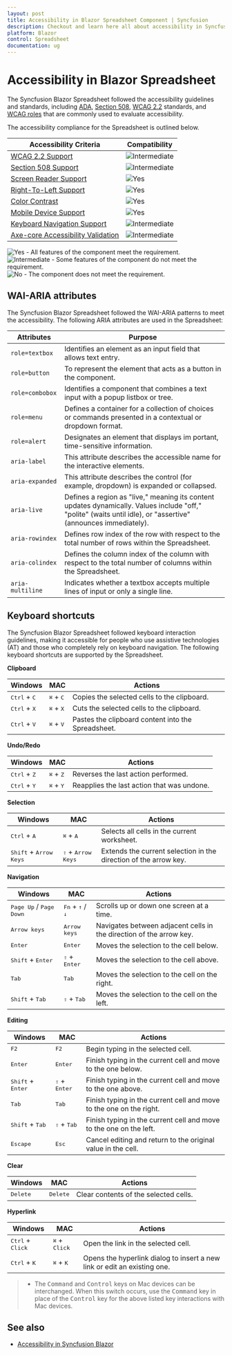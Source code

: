 ```yaml
---
layout: post
title: Accessibility in Blazor Spreadsheet Component | Syncfusion
description: Checkout and learn here all about accessibility in Syncfusion Blazor Spreadsheet component and much more.
platform: Blazor
control: Spreadsheet
documentation: ug
---
```


# Accessibility in Blazor Spreadsheet

The Syncfusion Blazor Spreadsheet followed the accessibility guidelines and standards, including [ADA](https://www.ada.gov/), [Section 508](https://www.section508.gov/), [WCAG 2.2](https://www.w3.org/TR/WCAG22/) standards, and [WCAG roles](https://www.w3.org/TR/wai-aria/#roles) that are commonly used to evaluate accessibility.

The accessibility compliance for the Spreadsheet is outlined below.

| Accessibility Criteria | Compatibility |
| -- | -- |
| [WCAG 2.2 Support](../common/accessibility#accessibility-standards) | <img src="https://cdn.syncfusion.com/content/images/documentation/partial.png" alt="Intermediate"> |
| [Section 508 Support](../common/accessibility#accessibility-standards) | <img src="https://cdn.syncfusion.com/content/images/documentation/partial.png" alt="Intermediate"> |
| [Screen Reader Support](../common/accessibility#screen-reader-support) | <img src="https://cdn.syncfusion.com/content/images/landing-page/yes.png" alt="Yes">  |
| [Right-To-Left Support](../common/accessibility#right-to-left-support) | <img src="https://cdn.syncfusion.com/content/images/landing-page/yes.png" alt="Yes"> |
| [Color Contrast](../common/accessibility#color-contrast) | <img src="https://cdn.syncfusion.com/content/images/landing-page/yes.png" alt="Yes"> |
| [Mobile Device Support](../common/accessibility#mobile-device-support) | <img src="https://cdn.syncfusion.com/content/images/landing-page/yes.png" alt="Yes"> |
| [Keyboard Navigation Support](../common/accessibility#keyboard-navigation-support) |<img src="https://cdn.syncfusion.com/content/images/documentation/partial.png" alt="Intermediate"> |
| [Axe-core Accessibility Validation](../common/accessibility#ensuring-accessibility) | <img src="https://cdn.syncfusion.com/content/images/documentation/partial.png" alt="Intermediate"> |

<style>
    .post .post-content img {
        display: inline-block;
        margin: 0.5em 0;
    }
</style>
<div><img src="https://cdn.syncfusion.com/content/images/documentation/full.png" alt="Yes"> - All features of the component meet the requirement.</div>

<div><img src="https://cdn.syncfusion.com/content/images/documentation/partial.png" alt="Intermediate"> - Some features of the component do not meet the requirement.</div>

<div><img src="https://cdn.syncfusion.com/content/images/documentation/not-supported.png" alt="No"> - The component does not meet the requirement.</div>

## WAI-ARIA attributes
The Syncfusion Blazor Spreadsheet followed the WAI-ARIA patterns to meet the accessibility. The following ARIA attributes are used in the Spreadsheet:

| Attributes | Purpose |
|---------------|-------------|
| `role=textbox` | Identifies an element as an input field that allows text entry.|
| `role=button` | To represent the element that acts as a button in the component. |
| `role=combobox` | Identifies a component that combines a text input with a popup listbox or tree. |
| `role=menu` | Defines a container for a collection of choices or commands presented in a contextual or dropdown format. |
| `role=alert` | Designates an element that displays im  portant, time-sensitive information. |
| `aria-label`| This attribute describes the accessible name for the interactive elements. |
| `aria-expanded` | This attribute describes the control (for example, dropdown) is expanded or collapsed. |
| `aria-live` | Defines a region as "live," meaning its content updates dynamically. Values include "off," "polite" (waits until idle), or "assertive" (announces immediately). |
| `aria-rowindex` | Defines row index of the row with respect to the total number of rows within the Spreadsheet. |
| `aria-colindex` | Defines the column index of the column with respect to the total number of columns within the Spreadsheet. |
| `aria-multiline` | Indicates whether a textbox accepts multiple lines of input or only a single line. |


## Keyboard shortcuts

The Syncfusion Blazor Spreadsheet followed keyboard interaction guidelines, making it accessible for people who use assistive technologies (AT) and those who completely rely on keyboard navigation. The following keyboard shortcuts are supported by the Spreadsheet.

<b>Clipboard</b>

| Windows | MAC | Actions |
|-----|----- | -----|
| <kbd>Ctrl</kbd> + <kbd>C</kbd> | <kbd>⌘</kbd> + <kbd>C</kbd> | Copies the selected cells to the clipboard.|
| <kbd>Ctrl</kbd> + <kbd>X</kbd> | <kbd>⌘</kbd> + <kbd>X</kbd> | Cuts the selected cells to the clipboard.|
| <kbd>Ctrl</kbd> + <kbd>V</kbd> | <kbd>⌘</kbd> + <kbd>V</kbd> | Pastes the clipboard content into the Spreadsheet.|

<b>Undo/Redo</b>

| Windows | MAC | Actions |
|-----|----- | -----|
| <kbd>Ctrl</kbd> + <kbd>Z</kbd> | <kbd>⌘</kbd> + <kbd>Z</kbd> | Reverses the last action performed.|
| <kbd>Ctrl</kbd> + <kbd>Y</kbd> | <kbd>⌘</kbd> + <kbd>Y</kbd> | Reapplies the last action that was undone.|

<b>Selection</b>

| Windows | MAC | Actions |
|-----|----- | -----|
| <kbd>Ctrl</kbd> + <kbd>A</kbd> | <kbd>⌘</kbd> + <kbd>A</kbd> | Selects all cells in the current worksheet.|
| <kbd>Shift</kbd> + <kbd>Arrow Keys</kbd> | <kbd>⇧</kbd> + <kbd>Arrow Keys</kbd> | Extends the current selection in the direction of the arrow key.|

<b>Navigation</b>

| Windows | MAC | Actions |
|-----|----- | -----|
| <kbd>Page Up</kbd> / <kbd>Page Down</kbd> | <kbd>Fn</kbd> + <kbd>↑</kbd> / <kbd>↓</kbd> |Scrolls up or down one screen at a time.|
| <kbd>Arrow keys</kbd> | <kbd>Arrow keys</kbd> | Navigates between adjacent cells in the direction of the arrow key.|
| <kbd>Enter</kbd> | <kbd>Enter</kbd> | Moves the selection to the cell below.|
| <kbd>Shift</kbd> + <kbd>Enter</kbd> | <kbd>⇧</kbd> + <kbd>Enter</kbd> | Moves the selection to the cell above.|
| <kbd>Tab</kbd> | <kbd>Tab</kbd> | Moves the selection to the cell on the right.|
| <kbd>Shift</kbd> + <kbd>Tab</kbd> | <kbd>⇧</kbd> + <kbd>Tab</kbd> | Moves the selection to the cell on the left.|

<b>Editing</b>

| Windows | MAC | Actions |
|-----|----- | -----|
| <kbd>F2</kbd> | <kbd>F2</kbd> | Begin typing in the selected cell.|
| <kbd>Enter</kbd> | <kbd>Enter</kbd> | Finish typing in the current cell and move to the one below.|
| <kbd>Shift</kbd> + <kbd>Enter</kbd> | <kbd>⇧</kbd> + <kbd>Enter</kbd> | Finish typing in the current cell and move to the one above.|
| <kbd>Tab</kbd> | <kbd>Tab</kbd> | Finish typing in the current cell and move to the one on the right. |
| <kbd>Shift</kbd> + <kbd>Tab</kbd> | <kbd>⇧</kbd> + <kbd>Tab</kbd> |Finish typing in the current cell and move to the one on the left.|
| <kbd>Escape</kbd> | <kbd>Esc</kbd> | Cancel editing and return to the original value in the cell.|

<b>Clear</b>

| Windows | MAC | Actions |
|-----|----- | -----|
| <kbd>Delete</kbd> | <kbd>Delete</kbd> | Clear contents of the selected cells.|

<b>Hyperlink</b>

| Windows | MAC | Actions |
|-----|----- | -----|
| <kbd>Ctrl</kbd> + <kbd>Click</kbd> | <kbd>⌘</kbd> + <kbd>Click</kbd> | Open the link in the selected cell.|
| <kbd>Ctrl</kbd> + <kbd>K</kbd> | <kbd>⌘</kbd> + <kbd>K</kbd> | Opens the hyperlink dialog to insert a new link or edit an existing one.|

> * The <kbd>Command</kbd> and <kbd>Control</kbd> keys on Mac devices can be interchanged. When this switch occurs, use the <kbd>Command</kbd> key in place of the <kbd>Control</kbd> key for the above listed key interactions with Mac devices.

## See also

* [Accessibility in Syncfusion Blazor](https://blazor.syncfusion.com/documentation/common/accessibility)
